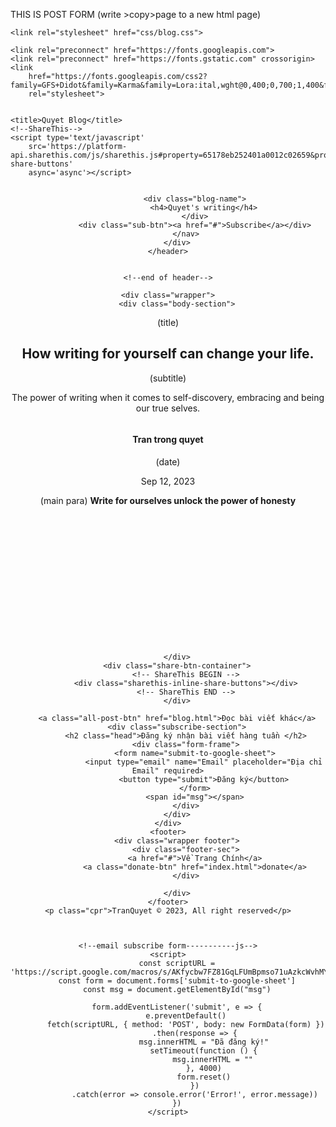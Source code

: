 THIS IS POST FORM
(write >copy>page to a new html page)

<!DOCTYPE html>
<html lang="en">

<head>
    <meta charset="UTF-8">
    <meta name="viewport" content="width=device-width, initial-scale=1.0">

    <link rel="stylesheet" href="css/blog.css">

    <link rel="preconnect" href="https://fonts.googleapis.com">
    <link rel="preconnect" href="https://fonts.gstatic.com" crossorigin>
    <link
        href="https://fonts.googleapis.com/css2?family=GFS+Didot&family=Karma&family=Lora:ital,wght@0,400;0,700;1,400&family=Playfair+Display:ital,wght@0,400;0,700;1,400;1,600&family=Poppins:ital,wght@0,400;0,500;0,700;1,300&family=Raleway:ital,wght@0,600;1,700&family=Roboto:wght@400;500;700&display=swap"
        rel="stylesheet">


    <title>Quyet Blog</title>
    <!--ShareThis-->
    <script type='text/javascript'
        src='https://platform-api.sharethis.com/js/sharethis.js#property=65178eb252401a0012c02659&product=inline-share-buttons'
        async='async'></script>
</head>

<body>
    <header>
        <div class="header-wrapper">
            <nav>
                <a class="logo" href="#"><img src="Images/LOGO_small.svg" alt=""></a>

                <div class="blog-name">
                    <h4>Quyet's writing</h4>
                </div>
                <div class="sub-btn"><a href="#">Subscribe</a></div>
            </nav>
        </div>
    </header>


    <!--end of header-->

<!--START WRITING FROM HERE-->
    <div class="wrapper">
        <div class="body-section">
(title)          <h2 class="post-heading">How writing for yourself can change your life.</h2>
(subtitle)         <p class="sub-heading">The power of writing when it comes to self-discovery, embracing and being our true
                selves.</p>
            <div class="inform-frame">
                <div class="inform-content">
                    <img class="avatar" src="Images/about-me-img.png" alt="">
                    <div class="inform-content-left">
                        <h4>Tran trong quyet</h4>
(date)                      <p class="date-post">Sep 12, 2023</p>
                    </div>
                </div>
            </div>
            <!--START WRITING FROM HERE-->
            <p class="main-para">
(main para)     <b>Write for ourselves unlock the power of honesty</b>
                <br><br>
                <br><br>
                <br><br>
                <b></b>
                <br><br>
                <br><br>
                <br><br>
                <b></b>
                <br><br>
            </p>


<!--End of writing-->


        </div>
        <div class="share-btn-container">
            <!-- ShareThis BEGIN -->
            <div class="sharethis-inline-share-buttons"></div>
            <!-- ShareThis END -->
        </div>

        <a class="all-post-btn" href="blog.html">Đọc bài viết khác</a>
        <div class="subscribe-section">
            <h2 class="head">Đăng ký nhận bài viết hàng tuần </h2>
            <div class="form-frame">
                <form name="submit-to-google-sheet">
                    <input type="email" name="Email" placeholder="Địa chỉ Email" required>
                    <button type="submit">Đăng ký</button>
                </form>
                <span id="msg"></span>
            </div>
        </div>
    </div>
    <footer>
        <div class="wrapper footer">
            <div class="footer-sec">
                <a href="#">Về Trang Chính</a>
                <a class="donate-btn" href="index.html">donate</a>
            </div>
            
        </div>
    </footer>
    <p class="cpr">TranQuyet © 2023, All right reserved</p>


    
    <!--email subscribe form-----------js-->
    <script>
        const scriptURL = 'https://script.google.com/macros/s/AKfycbw7FZ81GqLFUmBpmso71uAzkcWvhMYRUnKcN0CAFTxFIlBi0TqPFk9FvV42ECfItxKz/exec'
        const form = document.forms['submit-to-google-sheet']
        const msg = document.getElementById("msg")

        form.addEventListener('submit', e => {
            e.preventDefault()
            fetch(scriptURL, { method: 'POST', body: new FormData(form) })
                .then(response => {
                    msg.innerHTML = "Đã đăng ký!"
                    setTimeout(function () {
                        msg.innerHTML = ""
                    }, 4000)
                    form.reset()
                })
                .catch(error => console.error('Error!', error.message))
        })
    </script>
</body>



</html>
